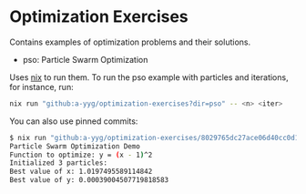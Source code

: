 # Optimization Exercises
Contains examples of optimization problems and their solutions.
- pso: Particle Swarm Optimization

Uses [nix](https://nixos.org/) to run them.
To run the pso example with <n> particles and <iter> iterations, for instance, run:
```bash
nix run "github:a-yyg/optimization-exercises?dir=pso" -- <n> <iter>
```
You can also use pinned commits:
```bash
$ nix run "github:a-yyg/optimization-exercises/8029765dc27ace06d40cc0d149786a6ff4e5ac7d?dir=pso" -- 3 10
Particle Swarm Optimization Demo
Function to optimize: y = (x - 1)^2
Initialized 3 particles:
Best value of x: 1.0197495589114842
Best value of y: 0.00039004507719818583
```
